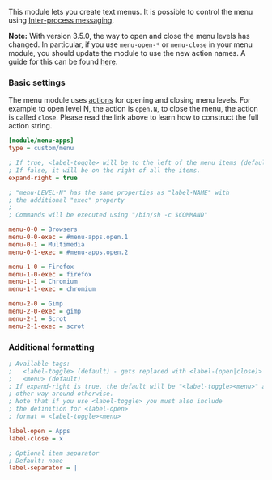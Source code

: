 This module lets you create text menus. It is possible to control the menu using [Inter-process messaging](https://github.com/polybar/polybar/wiki/Inter-process-messaging).

**Note:** With version 3.5.0, the way to open and close the menu levels has
changed.
In particular, if you use `menu-open-*` or `menu-close` in your menu module, you
should update the module to use the new action names.
A guide for this can be found
[here](https://polybar.readthedocs.io/user/actions.html#deprecated-action-names).

### Basic settings

The menu module uses
[actions](https://polybar.readthedocs.io/user/actions.html) for
opening and closing menu levels. 
For example to open level N, the action is `open.N`, to close the menu, the
action is called `close`. Please read the link above to learn how to construct
the full action string.

```ini
[module/menu-apps]
type = custom/menu

; If true, <label-toggle> will be to the left of the menu items (default).
; If false, it will be on the right of all the items.
expand-right = true

; "menu-LEVEL-N" has the same properties as "label-NAME" with
; the additional "exec" property
;
; Commands will be executed using "/bin/sh -c $COMMAND"

menu-0-0 = Browsers
menu-0-0-exec = #menu-apps.open.1
menu-0-1 = Multimedia
menu-0-1-exec = #menu-apps.open.2

menu-1-0 = Firefox
menu-1-0-exec = firefox
menu-1-1 = Chromium
menu-1-1-exec = chromium

menu-2-0 = Gimp
menu-2-0-exec = gimp
menu-2-1 = Scrot
menu-2-1-exec = scrot
```

### Additional formatting
```ini
; Available tags:
;   <label-toggle> (default) - gets replaced with <label-(open|close)>
;   <menu> (default)
; If expand-right is true, the default will be "<label-toggle><menu>" and the
; other way around otherwise.
; Note that if you use <label-toggle> you must also include
; the definition for <label-open>
; format = <label-toggle><menu>

label-open = Apps
label-close = x

; Optional item separator
; Default: none
label-separator = |
```
